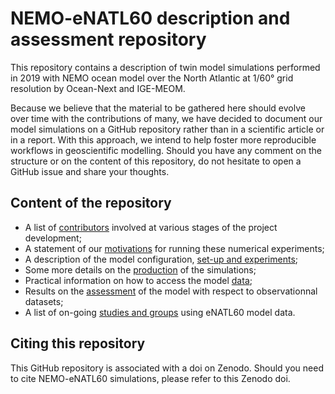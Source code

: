 # NEMO-eNATL60 description and assessment repository

This repository contains a description of twin model simulations performed in 2019 with NEMO ocean model over the North Atlantic at 1/60° grid resolution by Ocean-Next and IGE-MEOM. 

Because we believe that the material to be gathered here should evolve over time with the contributions of many, we have decided to document our model simulations on a GitHub repository rather than in a scientific article or in a report. With this approach, we intend to help foster more reproducible workflows in geoscientific modelling. Should you have any comment on the structure or on the content of this repository, do not hesitate to open a GitHub issue and share your thoughts. 

## Content of the repository 

  - A list of [contributors](./00_contributors.md) involved at various stages of the project development;
  - A statement of our [motivations](./01_motivation.md) for running these numerical experiments; 
  - A description of the model configuration, [set-up and experiments](./02_experiment-setup.md);
  - Some more details on the [production](./03_production.md) of the simulations; 
  - Practical information on how to access the model [data](./05_data.md);
  - Results on the [assessment](./04_assessment/README.md) of the model with respect to observationnal datasets;
  - A list of on-going [studies and groups](./06_dissemination.md) using eNATL60 model data. 

## Citing this repository

This GitHub repository is associated with a doi on Zenodo. Should you need to cite NEMO-eNATL60 simulations, please refer to this Zenodo doi.

